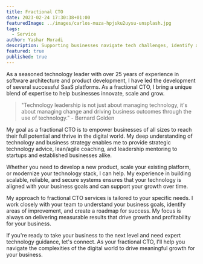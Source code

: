 ```yaml
---
title: Fractional CTO
date: 2023-02-24 17:30:38+01:00
featuredImage: ../images/carlos-muza-hpjsku2uysu-unsplash.jpg
tags:
  - Service
author: Yashar Moradi
description: Supporting businesses navigate tech challenges, identify areas for growth, and align tech strategy with overall business goals.
featured: true
published: true
---
```

As a seasoned technology leader with over 25 years of experience in software architecture and product development, I have led the development of several successful SaaS platforms. As a fractional CTO, I bring a unique blend of expertise to help businesses innovate, scale and grow.

> "Technology leadership is not just about managing technology, it's about managing change and driving business outcomes through the use of technology." - Bernard Golden

My goal as a fractional CTO is to empower businesses of all sizes to reach their full potential and thrive in the digital world. My deep understanding of technology and business strategy enables me to provide strategic technology advice, lean/agile coaching, and leadership mentoring to startups and established businesses alike.

Whether you need to develop a new product, scale your existing platform, or modernize your technology stack, I can help. My experience in building scalable, reliable, and secure systems ensures that your technology is aligned with your business goals and can support your growth over time.

My approach to fractional CTO services is tailored to your specific needs. I work closely with your team to understand your business goals, identify areas of improvement, and create a roadmap for success. My focus is always on delivering measurable results that drive growth and profitability for your business.

If you're ready to take your business to the next level and need expert technology guidance, let's connect. As your fractional CTO, I'll help you navigate the complexities of the digital world to drive meaningful growth for your business.
